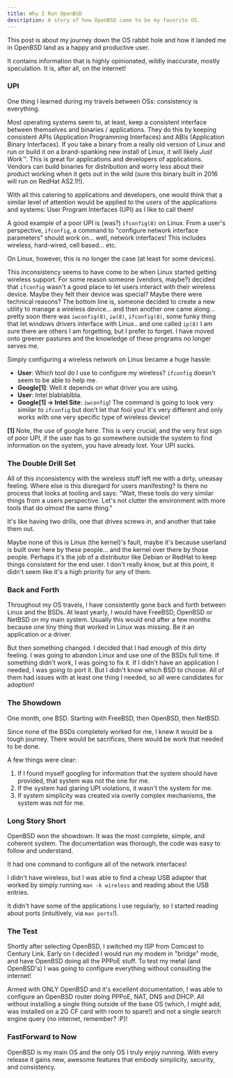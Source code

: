 ```yaml
---
title: Why I Run OpenBSD
description: A story of how OpenBSD came to be my favorite OS.
---
```


This post is about my journey down the OS rabbit hole and how it
landed me in OpenBSD land as a happy and productive user.

It contains information that is highly opinionated, wildly
inaccurate, mostly speculation. It is, after all, on the internet!

### UPI

One thing I learned during my travels between OSs: consistency is
everything.

Most operating systems seem to, at least, keep a consistent interface
between themselves and binaries / applications. They do this by keeping
consistent APIs (Application Programming Interfaces) and ABIs
(Application Binary Interfaces). If you take a binary from a really old
version of Linux and run or build it on a brand-spanking new install of
Linux, it will likely *Just Work™*. This is great for applications
and developers of applications. Vendors can build binaries for
distribution and worry less about their product working when it gets
out in the wild (sure this binary built in 2016 will run on RedHat
AS2.1!!).

With all this catering to applications and developers, one would think
that a similar level of attention would be applied to the *users* of
the applications and systems: User Program Interfaces (UPI) as I like to
call them!

A good example of a poor UPI is (was?) `ifconfig(8)` on Linux. From a
user's perspective, `ifconfig`, a command to "configure network
interface parameters" should work on... well, network interfaces!
This includes wireless, hard-wired, cell based... etc.

On Linux, however, this is no longer the case (at least for some devices).

This inconsistency seems to have come to be when Linux started getting
wireless support. For some reason someone (vendors, maybe?) decided
that `ifconfig` wasn't a good place to let users interact with their
wireless device. Maybe they felt their device was special? Maybe there
were technical reasons? The bottom line is, someone decided to create
a new utility to manage a wireless device... and then another one came
along... pretty soon there was `iwconfig(8)`, `iw(8)`, `ifconfig(8)`,
some funky thing that let windows drivers interface with Linux..  and
one called `ip(8)` I am sure there are others I am forgetting, but I
prefer to forget. I have moved onto greener pastures and the knowledge
of these programs no longer serves me.

Simply configuring a wireless network on Linux became a huge hassle:

- **User**: Which tool do I use to configure my wireless? `ifconfig`
doesn't seem to be able to help me.
- **Google[1]**: Well it depends on what driver you are using.
- **User**: Intel blablablbla.
- **Google[1] -> Intel Site**: `iwconfig`! The command is going to look
very similar to `ifconfig` but don't let that fool you! It's very
different and only works with one very specific type of wireless
device!

**[1]** Note, the use of google here. This is very crucial, and the
very first sign of poor UPI, if the user has to go somewhere outside
the system to find information on the system, you have already lost.
Your UPI sucks.

### The Double Drill Set

All of this inconsistency with the wireless stuff left me with a
dirty, uneasay feeling. Where else is this disregard for users
manifesting? Is there no process that looks at tooling and says:
"Wait, these tools do very similar things from a users
perspective. Let's not clutter the environment with more tools that do
_almost_ the same thing."

It's like having two drills, one that drives screws in, and another
that take them out.

Maybe none of this is Linux (the kernel)'s fault, maybe it's because
userland is built over here by these people... and the kernel over
there by those people. Perhaps it's the job of a distributor like
Debian or RedHat to keep things consistent for the end user. I don't
really know, but at this point, it didn't seem like it's a high
priority for any of them.

### Back and Forth

Throughout my OS travels, I have consistently gone back and forth
between Linux and the BSDs. At least yearly, I would have FreeBSD,
OpenBSD or NetBSD on my main system. Usually this would end after a few
months because one tiny thing that worked in Linux was missing. Be it
an application or a driver.

But then something changed. I decided that I had enough of this dirty
feeling. I was going to abandon Linux and use one of the BSDs full
time. If something didn't work, I was going to fix it. If I didn't
have an application I needed, I was going to port it. But I didn't
know which BSD to choose. All of them had issues with at least one
thing I needed, so all were candidates for adoption!

### The Showdown

One month, one BSD. Starting with FreeBSD, then OpenBSD, then NetBSD.

Since none of the BSDs completely worked for me, I knew it would be a
tough journey. There would be sacrifices, there would be work that
needed to be done.

A few things were clear:

1) If I found myself googling for information that the system should
have provided, that system was not the one for me.
2) If the system had glaring UPI violations, it wasn't the system for me.
3) If system simplicity was created via overly complex mechanisms, the
system was not for me.

### Long Story Short

OpenBSD won the showdown. It was the most complete, simple, and
coherent system. The documentation was thorough, the code was easy to
follow and understand. 

It had one command to configure all of the network interfaces!

I didn't have wireless, but I was able to find a cheap USB adapter
that worked by simply running `man -k wireless` and reading about the
USB entries.

It didn't have some of the applications I use regularly, so I started
reading about ports (intuitively, via `man ports`!).

### The Test

Shortly after selecting OpenBSD, I switched my ISP from Comcast to
Century Link. Early on I decided I would run my modem in "bridge"
mode, and have OpenBSD doing all the PPPoE stuff. To test my metal
(and OpenBSD's) I was going to configure everything without consulting
the internet!

Armed with ONLY OpenBSD and it's excellent documentation, I was able to
configure an OpenBSD router doing PPPoE, NAT, DNS and DHCP. All
without installing a single thing outside of the base OS (which, I
might add, was installed on a 2G CF card with room to spare!) and not
a single search engine query (no internet, remember? :P)!

### FastForward to Now

OpenBSD is my main OS and the only OS I truly enjoy running. With
every release it gains new, awesome features that embody simplicity,
security, and consistency.
